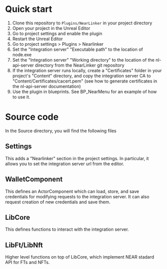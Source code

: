 # Quick start

1. Clone this repository to `Plugins/NearLinker` in your project directory
2. Open your project in the Unreal Editor
3. Go to project settings and enable the plugin
4. Restart the Unreal Editor
5. Go to project settings > Plugins > Nearlinker
6. Set the "Integration server" "Executable path" to the location of node.exe
7. Set the "Integration server" "Working directory" to the location of the nl-api-server directory from the NearLinker git repository
8. If the integration server runs locally, create a "Certificates" folder in your project's "Content" directory, and copy the integration server CA to "Content/Certificates/cacert.pem" (see how to generate certificates in the nl-api-server documentation)
9. Use the plugin in blueprints. See BP_NearMenu for an example of how to use it.


# Source code

In the Source directory, you will find the following files

## Settings

This adds a "Nearlinker" section in the project settings. In particular, it allows you to set the integration server url from the editor.

## WalletComponent

This defines an ActorComponent which can load, store, and save credentials for modifying requests to the integration server. It can also request creation of new credentials and save them.

## LibCore

This defines functions to interact with the integration server.

## LibFt/LibNft

Higher level functions on top of LibCore, which implement NEAR stadard API for FTs and NFTs.
